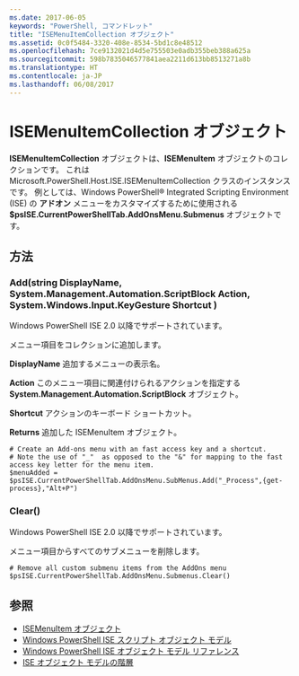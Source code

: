 ```yaml
---
ms.date: 2017-06-05
keywords: "PowerShell, コマンドレット"
title: "ISEMenuItemCollection オブジェクト"
ms.assetid: 0c0f5484-3320-408e-8534-5bd1c8e48512
ms.openlocfilehash: 7ce9132021d4d5e755503e0adb355beb388a625a
ms.sourcegitcommit: 598b7835046577841aea2211d613bb8513271a8b
ms.translationtype: HT
ms.contentlocale: ja-JP
ms.lasthandoff: 06/08/2017
---
```

# <a name="the-isemenuitemcollection-object"></a>ISEMenuItemCollection オブジェクト
  **ISEMenuItemCollection** オブジェクトは、**ISEMenuItem** オブジェクトのコレクションです。 これは Microsoft.PowerShell.Host.ISE.ISEMenuItemCollection クラスのインスタンスです。 例としては、Windows PowerShell® Integrated Scripting Environment (ISE) の **アドオン** メニューをカスタマイズするために使用される **$psISE.CurrentPowerShellTab.AddOnsMenu.Submenus** オブジェクトです。

## <a name="method"></a>方法

### <a name="addstring-displayname-systemmanagementautomationscriptblock-action-systemwindowsinputkeygesture-shortcut-"></a>Add\(string DisplayName, System.Management.Automation.ScriptBlock Action, System.Windows.Input.KeyGesture Shortcut \)
  Windows PowerShell ISE 2.0 以降でサポートされています。 

 メニュー項目をコレクションに追加します。

 **DisplayName**
追加するメニューの表示名。

 **Action**
 このメニュー項目に関連付けられるアクションを指定する **System.Management.Automation.ScriptBlock** オブジェクト。

 **Shortcut**
アクションのキーボード ショートカット。

 **Returns**
追加した ISEMenuItem オブジェクト。

```
# Create an Add-ons menu with an fast access key and a shortcut.
# Note the use of "_"  as opposed to the "&" for mapping to the fast access key letter for the menu item.
$menuAdded = $psISE.CurrentPowerShellTab.AddOnsMenu.SubMenus.Add("_Process",{get-process},"Alt+P")
```

### <a name="clear"></a>Clear\(\)
  Windows PowerShell ISE 2.0 以降でサポートされています。 

 メニュー項目からすべてのサブメニューを削除します。

```
# Remove all custom submenu items from the AddOns menu
$psISE.CurrentPowerShellTab.AddOnsMenu.Submenus.Clear()

```

## <a name="see-also"></a>参照
- [ISEMenuItem オブジェクト](The-ISEMenuItem-Object.md) 
- [Windows PowerShell ISE スクリプト オブジェクト モデル](The-Windows-PowerShell-ISE-Scripting-Object-Model.md) 
- [Windows PowerShell ISE オブジェクト モデル リファレンス](Windows-PowerShell-ISE-Object-Model-Reference.md) 
- [ISE オブジェクト モデルの階層](The-ISE-Object-Model-Hierarchy.md)

  
